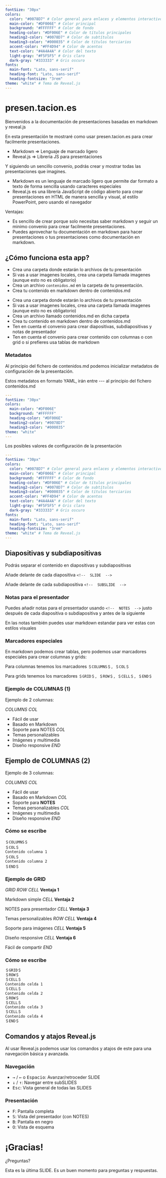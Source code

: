```yaml
---
fontSize: "30px"
colors:
  color: "#0078D7" # Color general para enlaces y elementos interactivos
  main-color: "#DF006E" # Color principal
  background: "#FFFFFF" # Color de fondo
  heading-color: "#DF006E" # Color de títulos principales
  heading2-color: "#0078D7" # Color de subtítulos
  heading3-color: "#000035" # Color de títulos terciarios
  accent-color: "#FF4D94" # Color de acentos
  text-color: "#4A4A4A" # Color del texto
  light-gray: "#F5F5F5" # Gris claro
  dark-gray: "#333333" # Gris oscuro
fonts:
  main-font: "Lato, sans-serif"
  heading-font: "Lato, sans-serif"
  heading-fontsize: "3rem"
theme: "white" # Tema de Reveal.js
---
```


<!-- SLIDE -->
<!-- markdownlint-disable -->
# presen.tacion.es

Bienvenidos a la documentación de presentaciones basadas en markdown y reveal.js

<!-- NOTES -->

En esta presentación te mostraré como usar presen.tacion.es para crear facilmente presentaciones.

<!-- SLIDE -->

- Markdown => Lenguaje de marcado ligero
- Reveal.js => Libreria JS para presentaciones

Y siguiendo un sencillo convenio, podrás crear y mostrar todas las presentaciones que imagines.

<!-- NOTES -->

- Markdown es un lenguaje de marcado ligero que permite dar formato a texto de forma sencilla usando caracteres especiales
- Reveal.js es una librería JavaScript de código abierto para crear presentaciones en HTML de manera sencilla y visual, al estilo PowerPoint, pero usando el navegador

Ventajas:
- Es sencillo de crear porque solo necesitas saber markdown y seguir un minimo convenio para crear facilmente presentaciones.
- Puedes aprovechar tu documentación en markdown para hacer presentaciones o tus presentaciones como documentación en markdown.


<!-- SLIDE -->

## ¿Cómo funciona esta app?

- Crea una carpeta donde estarán lo archivos de tu presentación
- Si vas a usar imagenes locales, crea una carpeta llamada imagenes (aunque esto no es obligatorio)
- Crea un archivo `contenidos.md` en la carpeta de tu presentación.
- Crea tu contenido en markdown dentro de contenidos.md

<!-- NOTES -->

- Crea una carpeta donde estarán lo archivos de tu presentación
- Si vas a usar imagenes locales, crea una carpeta llamada imagenes (aunque esto no es obligatorio)
- Crea un archivo llamado contenidos.md en dicha carpeta
- Crea tu contenido en markdown dentro de contenidos.md
- Ten en cuenta el convenio para crear diapositivas, subdiapositivas y notas de presentador
- Ten en cuenta el convenio para crear contenido con columnas o con grid o si prefieres usa tablas de markdown

<!-- SUBSLIDE -->

### Metadatos

Al principio del fichero de contenidos.md podemos inicializar metadatos de configuración de la presentación.

Estos metadatos en formato YAML, irán entre --- al principio del fichero contenidos.md

```yaml
---
fontSize: "30px"
colors:
  main-color: "#DF006E"
  background: "#FFFFFF"
  heading-color: "#DF006E"
  heading2-color: "#0078D7"
  heading3-color: "#000035"
theme: "white"
---
```

<!-- NOTES -->

Los posibles valores de configuración de la presentación

```yaml
---
fontSize: "30px"
colors:
  color: "#0078D7" # Color general para enlaces y elementos interactivos
  main-color: "#DF006E" # Color principal
  background: "#FFFFFF" # Color de fondo
  heading-color: "#DF006E" # Color de títulos principales
  heading2-color: "#0078D7" # Color de subtítulos
  heading3-color: "#000035" # Color de títulos terciarios
  accent-color: "#FF4D94" # Color de acentos
  text-color: "#4A4A4A" # Color del texto
  light-gray: "#F5F5F5" # Gris claro
  dark-gray: "#333333" # Gris oscuro
fonts:
  main-font: "Lato, sans-serif"
  heading-font: "Lato, sans-serif"
  heading-fontsize: "3rem"
theme: "white" # Tema de Reveal.js
---
```

<!-- SLIDE -->

## Diapositivas y subdiapositivas

Podrás separar el contenido en diapositivas y subdiapositivas

Añade delante de cada diapositiva ```<!--  SLIDE  -->```

Añade delante de cada subdiapositiva ```<!--  SUBSLIDE  -->```

<!-- SUBSLIDE -->

### Notas para el presentador

Puedes añadir notas para el presentador usando ```<!--  NOTES  -->```
justo después de cada diapositiva o subdiapositiva y antes de la siguiente

<!-- NOTES -->

En las notas también puedes usar markdown estandar para ver estas con estilos visuales

<!-- SUBSLIDE -->

### Marcadores especiales

En markdown podemos crear tablas, pero podemos usar marcadores especiales para crear columnas y grids:

Para columnas tenemos los marcadores ```＄COLUMNS＄, ＄COL＄```

Para grids tenemos los marcadores ```＄GRID＄, ＄ROW＄, ＄CELL＄, ＄END＄```

<!-- SUBSLIDE -->

### Ejemplo de COLUMNAS (1)

Ejemplo de 2 columnas:

$COLUMNS$
$COL$
- Fácil de usar
- Basado en Markdown
- Soporte para NOTES
$COL$
- Temas personalizables
- Imágenes y multimedia
- Diseño responsive
$END$

<!-- SUBSLIDE -->

## Ejemplo de COLUMNAS (2)

Ejemplo de 3 columnas:

$COLUMNS$
$COL$
- Fácil de usar
- Basado en Markdown
$COL$
- Soporte para **NOTES**
- Temas personalizables
$COL$
- Imágenes y multimedia
- Diseño responsive
$END$

<!-- SUBSLIDE -->

### Cómo se escribe

```
＄COLUMNS＄
＄COL＄
Contenido columna 1
＄COL＄
Contenido columna 2
＄END＄
```

<!-- SUBSLIDE -->

### Ejemplo de GRID

$GRID$
$ROW$
$CELL$
**Ventaja 1**

Markdown simple
$CELL$
**Ventaja 2**

NOTES para presentador
$CELL$
**Ventaja 3**

Temas personalizables
$ROW$
$CELL$
**Ventaja 4**

Soporte para imágenes
$CELL$
**Ventaja 5**

Diseño responsive
$CELL$
**Ventaja 6**

Fácil de compartir
$END$

<!-- SUBSLIDE -->

### Cómo se escribe

```markdown
＄GRID＄
＄ROW＄
＄CELL＄
Contenido celda 1
＄CELL＄
Contenido celda 2
＄ROW＄
＄CELL＄
Contenido celda 3
＄CELL＄
Contenido celda 4
＄END＄
```

<!-- SLIDE -->

## Comandos y atajos Reveal.js

Al usar Reveal.js podemos usar los comandos y atajos de este para una navegación básica y avanzada.

<!-- SUBSLIDE -->

### Navegación

- <kbd>→</kbd> / <kbd>←</kbd> o <kbd>Espacio</kbd>: Avanzar/retroceder SLIDE
- <kbd>↓</kbd> / <kbd>↑</kbd>: Navegar entre subSLIDES
- <kbd>Esc</kbd>: Vista general de todas las SLIDES

<!-- SUBSLIDE -->

### Presentación

- <kbd>F</kbd>: Pantalla completa
- <kbd>S</kbd>: Vista del presentador (con NOTES)
- <kbd>B</kbd>: Pantalla en negro
- <kbd>O</kbd>: Vista de esquema

<!-- SLIDE -->

# ¡Gracias!

¿Preguntas?

<!-- NOTES -->

Esta es la última SLIDE.
Es un buen momento para preguntas y respuestas.
